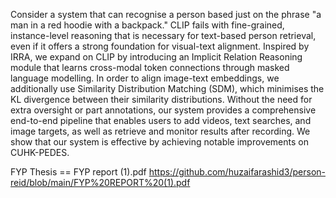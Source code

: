Consider a system that can recognise a person based just on the phrase "a man in a red hoodie with a backpack." CLIP fails with fine-grained, instance-level reasoning that is necessary for text-based person retrieval, even if it offers a strong foundation for visual-text alignment. Inspired by IRRA, we expand on CLIP by introducing an Implicit Relation Reasoning module that learns cross-modal token connections through masked language modelling. In order to align image-text embeddings, we additionally use Similarity Distribution Matching (SDM), which minimises the KL divergence between their similarity distributions. Without the need for extra oversight or part annotations, our system provides a comprehensive end-to-end pipeline that enables users to add videos, text searches, and image targets, as well as retrieve and monitor results after recording. We show that our system is effective by achieving notable improvements on CUHK-PEDES.

FYP Thesis == FYP report (1).pdf https://github.com/huzaifarashid3/person-reid/blob/main/FYP%20REPORT%20(1).pdf
